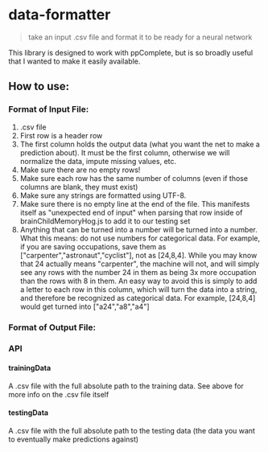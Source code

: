 # data-formatter
> take an input .csv file and format it to be ready for a neural network

This library is designed to work with ppComplete, but is so broadly useful that I wanted to make it easily available.

## How to use:

### Format of Input File:
1. .csv file
2. First row is a header row
3. The first column holds the output data (what you want the net to make a prediction about). It must be the first column, otherwise we will normalize the data, impute missing values, etc. 
4. Make sure there are no empty rows!
5. Make sure each row has the same number of columns (even if those columns are blank, they must exist)
6. Make sure any strings are formatted using UTF-8. 
7. Make sure there is no empty line at the end of the file. This manifests itself as "unexpected end of input" when parsing that row inside of brainChildMemoryHog.js to add it to our testing set
9. Anything that can be turned into a number will be turned into a number. What this means: do not use numbers for categorical data. For example, if you are saving occupations, save them as ["carpenter","astronaut","cyclist"], not as [24,8,4]. While you may know that 24 actually means "carpenter", the machine will not, and will simply see any rows with the number 24 in them as being 3x more occupation than the rows with 8 in them. An easy way to avoid this is simply to add a letter to each row in this column, which will turn the data into a string, and therefore be recognized as categorical data. For example, [24,8,4] would get turned into ["a24","a8","a4"]


### Format of Output File:



### API

#### trainingData
A .csv file with the full absolute path to the training data. See above for more info on the .csv file itself

#### testingData
A .csv file with the full absolute path to the testing data (the data you want to eventually make predictions against)



